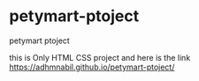 # petymart-ptoject
petymart ptoject



this is Only HTML CSS project and here is the link https://adhmnabil.github.io/petymart-ptoject/
